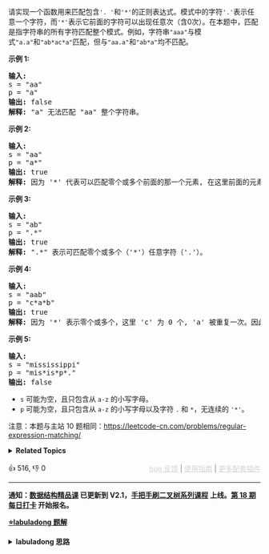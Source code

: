 <p>请实现一个函数用来匹配包含<code>'. '</code>和<code>'*'</code>的正则表达式。模式中的字符<code>'.'</code>表示任意一个字符，而<code>'*'</code>表示它前面的字符可以出现任意次（含0次）。在本题中，匹配是指字符串的所有字符匹配整个模式。例如，字符串<code>"aaa"</code>与模式<code>"a.a"</code>和<code>"ab*ac*a"</code>匹配，但与<code>"aa.a"</code>和<code>"ab*a"</code>均不匹配。</p>

<p><strong>示例 1:</strong></p>

<pre><strong>输入:</strong>
s = "aa"
p = "a"
<strong>输出:</strong> false
<strong>解释:</strong> "a" 无法匹配 "aa" 整个字符串。
</pre>

<p><strong>示例 2:</strong></p>

<pre><strong>输入:</strong>
s = "aa"
p = "a*"
<strong>输出:</strong> true
<strong>解释:</strong>&nbsp;因为 '*' 代表可以匹配零个或多个前面的那一个元素, 在这里前面的元素就是 'a'。因此，字符串 "aa" 可被视为 'a' 重复了一次。
</pre>

<p><strong>示例&nbsp;3:</strong></p>

<pre><strong>输入:</strong>
s = "ab"
p = ".*"
<strong>输出:</strong> true
<strong>解释:</strong>&nbsp;".*" 表示可匹配零个或多个（'*'）任意字符（'.'）。
</pre>

<p><strong>示例 4:</strong></p>

<pre><strong>输入:</strong>
s = "aab"
p = "c*a*b"
<strong>输出:</strong> true
<strong>解释:</strong>&nbsp;因为 '*' 表示零个或多个，这里 'c' 为 0 个, 'a' 被重复一次。因此可以匹配字符串 "aab"。
</pre>

<p><strong>示例 5:</strong></p>

<pre><strong>输入:</strong>
s = "mississippi"
p = "mis*is*p*."
<strong>输出:</strong> false</pre>

<ul> 
 <li><code>s</code>&nbsp;可能为空，且只包含从&nbsp;<code>a-z</code>&nbsp;的小写字母。</li> 
 <li><code>p</code>&nbsp;可能为空，且只包含从&nbsp;<code>a-z</code>&nbsp;的小写字母以及字符&nbsp;<code>.</code>&nbsp;和&nbsp;<code>*</code>，无连续的 <code>'*'</code>。</li> 
</ul>

<p>注意：本题与主站 10&nbsp;题相同：<a href="https://leetcode-cn.com/problems/regular-expression-matching/">https://leetcode-cn.com/problems/regular-expression-matching/</a></p>

<details><summary><strong>Related Topics</strong></summary>递归 | 字符串 | 动态规划</details><br>

<div>👍 516, 👎 0<span style='float: right;'><span style='color: gray;'><a href='https://github.com/labuladong/fucking-algorithm/discussions/939' target='_blank' style='color: lightgray;text-decoration: underline;'>bug 反馈</a> | <a href='https://labuladong.gitee.io/article/fname.html?fname=jb插件简介' target='_blank' style='color: lightgray;text-decoration: underline;'>使用指南</a> | <a href='https://labuladong.github.io/algo/images/others/%E5%85%A8%E5%AE%B6%E6%A1%B6.jpg' target='_blank' style='color: lightgray;text-decoration: underline;'>更多配套插件</a></span></span></div>

<div id="labuladong"><hr>

**通知：[数据结构精品课](https://aep.h5.xeknow.com/s/1XJHEO) 已更新到 V2.1，[手把手刷二叉树系列课程](https://aep.xet.tech/s/3YGcq3) 上线。[第 18 期每日打卡](https://aep.xet.tech/s/2PLO1n) 开始报名。**



<p><strong><a href="https://labuladong.github.io/article/slug.html?slug=zheng-ze-biao-da-shi-pi-pei-lcof" target="_blank">⭐️labuladong 题解</a></strong></p>
<details><summary><strong>labuladong 思路</strong></summary>

## 基本思路

这道题和 [10. 正则表达式匹配](/problems/regular-expression-matching) 相同。

PS：这道题在[《算法小抄》](https://mp.weixin.qq.com/s/tUSovvogbR9StkPWb75fUw) 的第 155 页。

`s` 和 `p` 相互匹配的过程大致是，两个指针 `i, j` 分别在 `s` 和 `p` 上移动，如果最后两个指针都能移动到字符串的末尾，那么就匹配成功，反之则匹配失败。

正则表达算法问题只需要把住一个基本点：看 `s[i]` 和 `p[j]` 两个字符是否匹配，一切逻辑围绕匹配/不匹配两种情况展开即可。

动态规划算法的核心就是「状态」和「选择」，**「状态」无非就是 `i` 和 `j` 两个指针的位置，「选择」就是模式串的 `p[j]` 选择匹配几个字符**。

`dp` 函数的定义如下：

**若 `dp(s, i, p, j) = true`，则表示 `s[i..]` 可以匹配 `p[j..]`；若 `dp(s, i, p, j) = false`，则表示 `s[i..]` 无法匹配 `p[j..]`**。

**详细题解：[经典动态规划：正则表达式](https://labuladong.github.io/article/fname.html?fname=动态规划之正则表达)**

**标签：[二维动态规划](https://mp.weixin.qq.com/mp/appmsgalbum?__biz=MzAxODQxMDM0Mw==&action=getalbum&album_id=2122017695998050308)，[动态规划](https://mp.weixin.qq.com/mp/appmsgalbum?__biz=MzAxODQxMDM0Mw==&action=getalbum&album_id=1318881141113536512)，字符串**

## 解法代码

<div class="tab-panel"><div class="tab-nav">
<button data-tab-item="cpp" class="tab-nav-button btn active" data-tab-group="default" onclick="switchTab(this)">cpp🟢</button>

<button data-tab-item="python" class="tab-nav-button btn " data-tab-group="default" onclick="switchTab(this)">python🤖</button>

<button data-tab-item="java" class="tab-nav-button btn " data-tab-group="default" onclick="switchTab(this)">java🤖</button>

<button data-tab-item="go" class="tab-nav-button btn " data-tab-group="default" onclick="switchTab(this)">go🤖</button>

<button data-tab-item="javascript" class="tab-nav-button btn " data-tab-group="default" onclick="switchTab(this)">javascript🤖</button>
</div><div class="tab-content">
<div data-tab-item="cpp" class="tab-item active" data-tab-group="default"><div class="highlight">

```cpp
class Solution {
    public:
    // 备忘录
    vector<vector<int>> memo;

    bool isMatch(string s, string p) {
        int m = s.size(), n = p.size();
        memo = vector<vector<int>>(m, vector<int>(n, -1));
        // 指针 i，j 从索引 0 开始移动
        return dp(s, 0, p, 0);
    }

    /* 计算 p[j..] 是否匹配 s[i..] */
    bool dp(string& s, int i, string& p, int j) {
        int m = s.size(), n = p.size();
        // base case
        if (j == n) {
            return i == m;
        }
        if (i == m) {
            if ((n - j) % 2 == 1) {
                return false;
            }
            for (; j + 1 < n; j += 2) {
                if (p[j + 1] != '*') {
                    return false;
                }
            }
            return true;
        }

        // 查备忘录，防止重复计算
        if (memo[i][j] != -1) {
            return memo[i][j];
        }

        bool res = false;

        if (s[i] == p[j] || p[j] == '.') {
            if (j < n - 1 && p[j + 1] == '*') {
                res = dp(s, i, p, j + 2)
                        || dp(s, i + 1, p, j);
            } else {
                res = dp(s, i + 1, p, j + 1);
            }
        } else {
            if (j < n - 1 && p[j + 1] == '*') {
                res = dp(s, i, p, j + 2);
            } else {
                res = false;
            }
        }
        // 将当前结果记入备忘录
        memo[i][j] = res;
        return res;
    }
};
```

</div></div>

<div data-tab-item="python" class="tab-item " data-tab-group="default"><div class="highlight">

```python
# 注意：python 代码由 chatGPT🤖 根据我的 cpp 代码翻译，旨在帮助不同背景的读者理解算法逻辑。
# 本代码已经通过力扣的全部测试用例，可直接粘贴提交。

class Solution:
    def isMatch(self, s: str, p: str) -> bool:
        # 备忘录
        memo = []
        # 创建大小为m*n的备忘录，初始值为-1
        m = len(s)
        n = len(p)
        for i in range(m):
            memo.append([-1] * n)
        # 索引指针 i,j 从 0 开始移动
        return self.dp(s, 0, p, 0, memo)

    # 计算 p[j..] 是否匹配 s[i..]
    def dp(self, s, i, p, j, memo):
        m = len(s)
        n = len(p)
        # 如果 j 达到结尾，判断 i 是否也到结尾
        if j == n:
            return i == m
        # 如果 i 达到结尾，判断 j 接下来的字符能否匹配空串
        if i == m:
            if (n - j) % 2 == 1:
                return False
            for k in range(j + 1, n, 2):
                if p[k] != '*':
                    return False
            return True

        # 查备忘录，防止重复计算
        if memo[i][j] != -1:
            return memo[i][j]

        res = False
        if s[i] == p[j] or p[j] == '.':
            if j < n - 1 and p[j + 1] == '*':
                res = self.dp(s, i, p, j + 2, memo) or self.dp(s, i + 1, p, j, memo)
            else:
                res = self.dp(s, i + 1, p, j + 1, memo)
        else:
            if j < n - 1 and p[j + 1] == '*':
                res = self.dp(s, i, p, j + 2, memo)
            else:
                res = False

        # 记入当前结果到备忘录
        memo[i][j] = res
        return res
```

</div></div>

<div data-tab-item="java" class="tab-item " data-tab-group="default"><div class="highlight">

```java
// 注意：java 代码由 chatGPT🤖 根据我的 cpp 代码翻译，旨在帮助不同背景的读者理解算法逻辑。
// 本代码已经通过力扣的全部测试用例，可直接粘贴提交。

class Solution {
    // 备忘录
    private int[][] memo;

    public boolean isMatch(String s, String p) {
        int m = s.length(), n = p.length();
        memo = new int[m][n];
        for (int i = 0; i < m; i++) {
            Arrays.fill(memo[i], -1);
        }
        // 指针 i，j 从索引 0 开始移动
        return dp(s, 0, p, 0);
    }

    /* 计算 p[j..] 是否匹配 s[i..] */
    private boolean dp(String s, int i, String p, int j) {
        int m = s.length(), n = p.length();
        // base case
        if (j == n) {
            return i == m;
        }
        if (i == m) {
            if ((n - j) % 2 == 1) {
                return false;
            }
            for (; j + 1 < n; j += 2) {
                if (p.charAt(j + 1) != '*') {
                    return false;
                }
            }
            return true;
        }

        // 查备忘录，防止重复计算
        if (memo[i][j] != -1) {
            return memo[i][j] == 1;
        }

        boolean res = false;

        if (s.charAt(i) == p.charAt(j) || p.charAt(j) == '.') {
            if (j < n - 1 && p.charAt(j + 1) == '*') {
                res = dp(s, i, p, j + 2)
                        || dp(s, i + 1, p, j);
            } else {
                res = dp(s, i + 1, p, j + 1);
            }
        } else {
            if (j < n - 1 && p.charAt(j + 1) == '*') {
                res = dp(s, i, p, j + 2);
            } else {
                res = false;
            }
        }
        // 将当前结果记入备忘录
        memo[i][j] = res ? 1 : 0;
        return res;
    }
}
```

</div></div>

<div data-tab-item="go" class="tab-item " data-tab-group="default"><div class="highlight">

```go
// 注意：go 代码由 chatGPT🤖 根据我的 cpp 代码翻译，旨在帮助不同背景的读者理解算法逻辑。
// 本代码已经通过力扣的全部测试用例，可直接粘贴提交。

func isMatch(s string, p string) bool {
    // 备忘录
    memo := make([][]int, len(s))
    for i := range memo {
        memo[i] = make([]int, len(p))
        for j := range memo[i] {
            memo[i][j] = -1
        }
    }
    // 指针 i，j 从索引 0 开始移动
    return dp(s, 0, p, 0, memo)
}

/* 计算 p[j..] 是否匹配 s[i..] */
func dp(s string, i int, p string, j int, memo [][]int) bool {
    m, n := len(s), len(p)
    // base case
    if j == n {
        return i == m
    }
    if i == m {
        if (n-j)%2 == 1 {
            return false
        }
        for ; j+1 < n; j += 2 {
            if p[j+1] != '*' {
                return false
            }
        }
        return true
    }
    // 查备忘录，防止重复计算
    if memo[i][j] != -1 {
        return memo[i][j] == 1
    }

    var res bool

    if s[i] == p[j] || p[j] == '.' {
        if j < n-1 && p[j+1] == '*' {
            res = dp(s, i, p, j+2, memo) || dp(s, i+1, p, j, memo)
        } else {
            res = dp(s, i+1, p, j+1, memo)
        }
    } else {
        if j < n-1 && p[j+1] == '*' {
            res = dp(s, i, p, j+2, memo)
        }
    }
    // 将当前结果记入备忘录
    if res {
        memo[i][j] = 1
    } else {
        memo[i][j] = 0
    }
    return res
}
```

</div></div>

<div data-tab-item="javascript" class="tab-item " data-tab-group="default"><div class="highlight">

```javascript
// 注意：javascript 代码由 chatGPT🤖 根据我的 cpp 代码翻译，旨在帮助不同背景的读者理解算法逻辑。
// 本代码还未经过力扣测试，仅供参考，如有疑惑，可以参照我写的 cpp 代码对比查看。

var isMatch = function(s, p) {
    var m = s.length,
        n = p.length;
    var memo = new Array(m + 1); // 先构造一个数组
    for (var i = 0; i <= m; i++) {
        memo[i] = new Array(n + 1).fill(false);
    }
    memo[0][0] = true; // 两个字符串为空串时，互相匹配

    for (i = 0; i <= m; i++) {
        for (var j = 1; j <= n; j++) {
            if (p.charAt(j - 1) === '*') {
                // * 号能匹配 0 次或更多次
                memo[i][j] = memo[i][j - 2] // 匹配 0 次
                || (i > 0 && (s.charAt(i - 1) === p.charAt(j - 2) || p.charAt(j - 2) === '.') && memo[i - 1][j]);
            } else {
                if (i > 0 && (s.charAt(i - 1) === p.charAt(j - 1) || p.charAt(j - 1) === '.')) {
                    memo[i][j] = memo[i - 1][j - 1];
                }
            }
        }
    }

    return memo[m][n]; // 返回从两个字符串的尾部开始，是否相互匹配
};
```

</div></div>
</div></div>

**类似题目**：
  - [44. 通配符匹配 🔴](/problems/wildcard-matching)
  - [剑指 Offer 19. 正则表达式匹配 🔴](/problems/zheng-ze-biao-da-shi-pi-pei-lcof)

</details>
</div>



